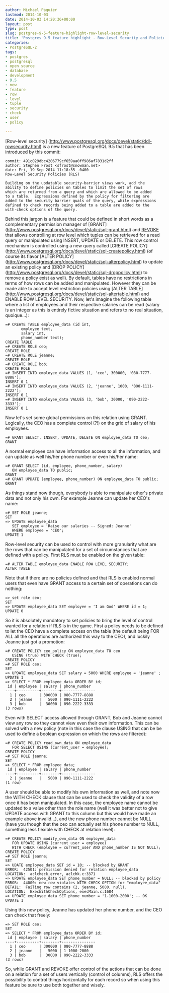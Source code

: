 ```yaml
---
author: Michael Paquier
lastmod: 2014-10-03
date: 2014-10-03 14:20:36+00:00
layout: post
type: post
slug: postgres-9-5-feature-highlight-row-level-security
title: 'Postgres 9.5 feature highlight - Row-Level Security and Policies'
categories:
- PostgreSQL-2
tags:
- postgres
- postgresql
- open source
- database
- development
- 9.5
- new
- feature
- row
- level
- tuple
- security
- check
- user
- policy

---
```


[Row-level security]
(http://www.postgresql.org/docs/devel/static/ddl-rowsecurity.html) is
a new feature of PostgreSQL 9.5 that has been introduced by this commit:

    commit: 491c029dbc4206779cf659aa0ff986af7831d2ff
    author: Stephen Frost <sfrost@snowman.net>
    date: Fri, 19 Sep 2014 11:18:35 -0400
    Row-Level Security Policies (RLS)

    Building on the updatable security-barrier views work, add the
    ability to define policies on tables to limit the set of rows
    which are returned from a query and which are allowed to be added
    to a table.  Expressions defined by the policy for filtering are
    added to the security barrier quals of the query, while expressions
    defined to check records being added to a table are added to the
    with-check options of the query.

Behind this jargon is a feature that could be defined in short words as
a complementary permission manager of [GRANT]
(http://www.postgresql.org/docs/devel/static/sql-grant.html) and
[REVOKE](http://www.postgresql.org/docs/devel/static/sql-revoke.html)
that allows controlling at row level which tuples can be retrieved
for a read query or manipulated using INSERT, UPDATE or DELETE.
This row control mechanism is controlled using a new query called
[CREATE POLICY]
(http://www.postgresql.org/docs/devel/static/sql-createpolicy.html)
(of course its flavor [ALTER POLICY]
(http://www.postgresql.org/docs/devel/static/sql-alterpolicy.html)
to update an existing policy and [DROP POLICY]
(http://www.postgresql.org/docs/devel/static/sql-droppolicy.html)
to remove a policy exist as well). By default, tables have no
restrictions in terms of how rows can be added and manipulated.
However they can be made able to accept level restriction policies
using [ALTER TABLE]
(http://www.postgresql.org/docs/devel/static/sql-altertable.html)
and ENABLE ROW LEVEL SECURITY. Now, let's imagine the following table
where a list of employees and their respective salaries can be read
(salary is an integer as this is entirely fictive situation and refers
to no real situation, quoique...):

    =# CREATE TABLE employee_data (id int,
           employee text,
           salary int,
           phone_number text);
    CREATE TABLE
    =# CREATE ROLE ceo;
    CREATE ROLE
    =# CREATE ROLE jeanne;
    CREATE ROLE
    =# CREATE ROLE bob;
    CREATE ROLE
    =# INSERT INTO employee_data VALUES (1, 'ceo', 300000, '080-7777-8888');
    INSERT 0 1
    =# INSERT INTO employee_data VALUES (2, 'jeanne', 1000, '090-1111-2222');
    INSERT 0 1
    =# INSERT INTO employee_data VALUES (3, 'bob', 30000, '090-2222-3333');
    INSERT 0 1

Now let's set some global permissions on this relation using GRANT.
Logically, the CEO has a complete control (?!) on the grid of salary of
his employees.

    =# GRANT SELECT, INSERT, UPDATE, DELETE ON employee_data TO ceo;
    GRANT

A normal employee can have information access to all the information, and
can update as well his/her phone number or even his/her name:

    =# GRANT SELECT (id, employee, phone_number, salary)
       ON employee_data TO public;
    GRANT
    =# GRANT UPDATE (employee, phone_number) ON employee_data TO public;
    GRANT

As things stand now though, everybody is able to manipulate other's
private data and not only his own. For example Jeanne can update her
CEO's name:

    =# SET ROLE jeanne;
    SET
    => UPDATE employee_data
       SET employee = 'Raise our salaries -- Signed: Jeanne'
       WHERE employee = 'CEO';
    UPDATE 1

Row-level security can be used to control with more granularity what
are the rows that can be manipulated for a set of circumstances that
are defined with a policy. First RLS must be enabled on the given table:

    =# ALTER TABLE employee_data ENABLE ROW LEVEL SECURITY;
    ALTER TABLE

Note that if there are no policies defined and that RLS is enabled
normal users that even have GRANT access to a certain set of operations
can do nothing:

    => set role ceo;
    SET
    => UPDATE employee_data SET employee = 'I am God' WHERE id = 1;
    UPDATE 0

So it is absolutely mandatory to set policies to bring the level of
control wanted for a relation if RLS is in the game. First a policy
needs to be defined to let the CEO have a complete access on the
table (the default being FOR ALL all the operations are authorized
this way to the CEO), and luckily Jeanne just got a promotion:

    =# CREATE POLICY ceo_policy ON employee_data TO ceo
       USING (true) WITH CHECK (true);
    CREATE POLICY
    =# SET ROLE ceo;
    SET
    => UPDATE employee_data SET salary = 5000 WHERE employee = 'jeanne' ;
    UPDATE 1
    => SELECT * FROM employee_data ORDER BY id;
     id | employee | salary | phone_number
    ----+----------+--------+---------------
      1 | ceo      | 300000 | 080-7777-8888
      2 | jeanne   |   5000 | 090-1111-2222
      3 | bob      |  30000 | 090-2222-3333
    (3 rows)

Even with SELECT access allowed through GRANT, Bob and Jeanne cannot
view any row so they cannot view even their own information. This can
be solved with a new policy (note in this case the clause USING that
can be be used to define a boolean expression on which the rows are
filtered):

    =# CREATE POLICY read_own_data ON employee_data
       FOR SELECT USING (current_user = employee);
    CREATE POLICY
    =# SET ROLE jeanne;
    SET
    => SELECT * FROM employee_data;
     id | employee | salary | phone_number
    ----+----------+--------+---------------
      2 | jeanne   |   5000 | 090-1111-2222
    (1 row)

A user should be able to modify his own information as well, and note
now the WITH CHECK clause that can be used to check the validity of
a row once it has been manipulated. In this case, the employee name
cannot be updated to a value other than the role name (well it was
better not to give UPDATE access with GRANT to this column but this
would have made an example above invalid...), and the new phone number
cannot be NULL (have you though that the ceo can actually set his phone
number to NULL, something less flexible with CHECK at relation level):

    =# CREATE POLICY modify_own_data ON employee_data
	   FOR UPDATE USING (current_user = employee)
	   WITH CHECK (employee = current_user AND phone_number IS NOT NULL);
    CREATE POLICY
    =# SET ROLE jeanne;
    SET
    => UDATE employee_data SET id = 10; -- blocked by GRANT
    ERROR:  42501: permission denied for relation employee_data
    LOCATION:  aclcheck_error, aclchk.c:3371
    => UPDATE employee_data SET phone_number = NULL; -- blocked by policy 
    ERROR:  44000: new row violates WITH CHECK OPTION for "employee_data"
    DETAIL:  Failing row contains (2, jeanne, 5000, null).
    LOCATION:  ExecWithCheckOptions, execMain.c:1684
    => UPDATE employee_data SET phone_number = '1-1000-2000'; -- OK
    UPDATE 1

Using this new policy, Jeanne has updated her phone number, and the CEO
can check that freely:

    => SET ROLE ceo;
    SET
    => SELECT * FROM employee_data ORDER BY id;
     id | employee | salary | phone_number
    ----+----------+--------+---------------
      1 | ceo      | 300000 | 080-7777-8888
      2 | jeanne   |   5000 | 1-1000-2000
      3 | bob      |  30000 | 090-2222-3333
    (3 rows)

So, while GRANT and REVOKE offer control of the actions that can be done
on a relation for a set of users vertically (control of columns), RLS
offers the possibility to control things horizontally for each record
so when using this feature be sure to use both together and wisely.
